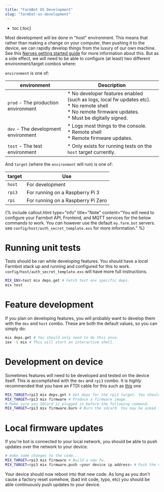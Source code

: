 ```yaml
---
title: "FarmBot OS Development"
slug: "farmbot-os-development"
---
```


* toc
{:toc}

Most development will be done in "host" environment. This means that rather than making a change on your computer, then pushing it to the device, we can rapidly develop things from the luxury of our own machine. See this [Nerves getting started guide](https://hexdocs.pm/nerves/getting-started.html) for more information about this. But as a side effect, we will need to be able to configure (at least) two different environment/target combos where:

`environment` is one of:

|environment                   |Description                   |
|------------------------------|------------------------------|
|`prod` - The production environment|* No developer features enabled (such as logs, local fw updates etc).<br>* No remote shell<br>* No remote firmware updates.<br>* Must be digitally signed.
|`dev` - The development environment|* Logs most things to the console.<br>* Remote shell<br>* Remote firmware updates.
|`test` - The test environment |* Only exists for running tests on the `host` target currently.

And `target` (where the `environment` will run) is one of:

|target                        |Use                           |
|------------------------------|------------------------------|
|`host`                        |For development
|`rpi3`                        |For running on a Raspberry Pi 3
|`rpi`                         |For running on a Raspberry Pi Zero



{%
include callout.html
type="info"
title="Note"
content="You will need to configure your Farmbot API, Frontend, and MQTT services for the below commands to work. You _can_ however use the default `my.farm.bot` servers. see `config/host/auth_secret_template.exs` for more information."
%}

# Running unit tests
Tests should be ran while developing features. You should have a *local* Farmbot stack up and running and configured for this to work. `config/host/auth_secret_template.exs` will have more full instructions.

```bash
MIX_ENV=test mix deps.get # Fetch test env specific deps.
mix test
```

# Feature development
If you plan on developing features, you will probably want to develop them with the `dev` and `host` combo. These are both the default values, so you can simply do:
```bash
mix deps.get # You should only need to do this once.
iex -S mix # This will start an interactive shell.
```

# Development on device
Sometimes features will need to be developed and tested on the device itself. This is accomplished with the `dev` and `rpi3` combo. It is *highly* recommended that you have an FTDI cable for this such as [this](https://www.digikey.com/product-detail/en/ftdi/TTL-232R-RPI/768-1204-ND) one

```bash
MIX_TARGET=rpi3 mix deps.get # Get deps for the rpi3 target. You should only need to do this once.
MIX_TARGET=rpi3 mix firmware # Produce a firmware image.
# Make sure you SDCard is plugged in before the following command.
MIX_TARGET=rpi3 mix firmware.burn # Burn the sdcard. You may be asked for a password here.
```

# Local firmware updates
If you're bot is connected to your local network, you should be able to push updates over the network to your device.

```bash
# make some changes to the code...
MIX_TARGET=rpi3 mix firmware # Build a new fw.
MIX_TARGET=rpi3 mix firmware.push <your device ip address> # Push the new fw to the device.
```
Your device should now reboot into that new code. As long as you don't cause a factory reset somehow, (bad init code, typo, etc) you should be able continuously push updates to your device.
